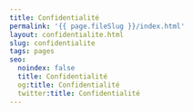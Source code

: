 ```yaml
---
title: Confidentialité
permalink: '{{ page.fileSlug }}/index.html'
layout: confidentialite.html
slug: confidentialite
tags: pages
seo:
  noindex: false
  title: Confidentialité
  og:title: Confidentialité
  twitter:title: Confidentialité
---
```



